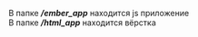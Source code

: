 В папке <i>**/ember_app**</i> находится js приложение <br>
В папке <i>**/html_app**</i> находится вёрстка